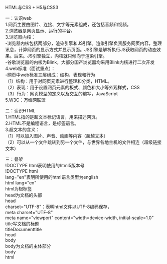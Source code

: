 HTML与CSS + H5与CSS3    
  
一：认识web  
1.网页主要由图片、连接、文字等元素组成，还包括音频和视频。  
2.浏览器是网页显示、运行的平台。  
3.浏览器内核：  
-浏览器内核包括两部分，渲染引擎和JS引擎。渲染引擎负责服务网页内容，整理讯息，计算网页的显示方式并显示页面。JS引擎是解析执行JS获取网页的动态效果。后来。JS引擎独立，内核就只倾向于渲染引擎。  
-谷歌浏览器的内核为Blink，大部分国产浏览器均采用Blink内核进行二次开发  
4.web标准（面试重点）：  
-网页中web标准三层组成：结构、表现和行为  
（1）结构：用于对网页元素进行整理和分类，HTML。  
（2）表现：用于设置网页元素的板式、颜色和大小等外观样式，CSS  
（3）行为：网页模型的定义以及交互的编写，JavaScript  
5.W3C：万维网联盟  
  
二：认识HTML  
1.HTML指的是超文本标记语言，用来描述网页。  
2.HTML不是编程语言，是标签语言。  
3.超文本的含义：  
（1）可以加入图片、声音、动画等内容（超越文本）  
（2）可以从一个文件跳转到另一个文件，与世界各地主机的文件相连（超级链接文本）  

三：骨架    
!DOCTYPE html表明使用的html5版本号  
!DOCTYPE html  
 lang="en"表明所使用的html语言类型为english  
html lang="en"  
    html为根标签  
     head为文档的头部  
head  
    charset="UTF-8"：表明html文件以UTF-8编码保存，  
    meta charset="UTF-8"  
    meta name="viewport" content="width=device-width, initial-scale=1.0"  
     title写文档的标题  
    titleDocumenttitle  
head  
body  
    body为文档的主体部分  
body  
html  
